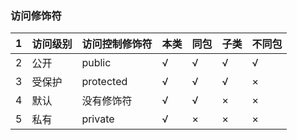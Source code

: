 ### 访问修饰符

| 1    | 访问级别 | 访问控制修饰符 | 本类 | 同包 | 子类 | 不同包 |
| ---- | -------- | -------------- | ---- | ---- | ---- | ------ |
| 2    | 公开     | public         | √    | √    | √    | √      |
| 3    | 受保护   | protected      | √    | √    | √    | ×      |
| 4    | 默认     | 没有修饰符     | √    | √    | ×    | ×      |
| 5    | 私有     | private        | √    | ×    | ×    | ×      |

